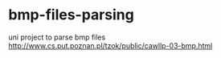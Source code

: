 # bmp-files-parsing
uni project to parse bmp files
http://www.cs.put.poznan.pl/tzok/public/cawllp-03-bmp.html
